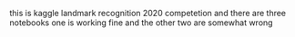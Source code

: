 
 this is kaggle landmark recognition 2020 competetion and there are three notebooks one is working fine and the other two are somewhat wrong
 
